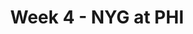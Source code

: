 ---
layout: game
title: Week 4 - NYG at PHI
season: 2012
game_id: 2012_04_NYG_PHI
away_team: NYG
home_team: PHI
---